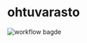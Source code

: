 # ohtuvarasto

![workflow bagde](https://github.com/pinjapa/ohtuvarasto/actions/workflows/WORKFLOW-FILE/badge.svg)
